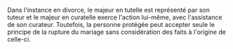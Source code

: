 Dans l'instance en divorce, le majeur en tutelle est représenté par son tuteur et le majeur en curatelle exerce l'action lui-même, avec l'assistance de son curateur. Toutefois, la personne protégée peut accepter seule le principe de la rupture du mariage sans considération des faits à l'origine de celle-ci.

